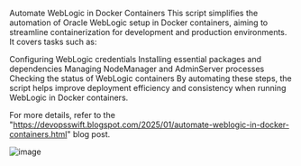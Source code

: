 Automate WebLogic in Docker Containers
This script simplifies the automation of Oracle WebLogic setup in Docker containers, aiming to streamline containerization for development and production environments. It covers tasks such as:

Configuring WebLogic credentials
Installing essential packages and dependencies
Managing NodeManager and AdminServer processes
Checking the status of WebLogic containers
By automating these steps, the script helps improve deployment efficiency and consistency when running WebLogic in Docker containers.

For more details, refer to the  "https://devopsswift.blogspot.com/2025/01/automate-weblogic-in-docker-containers.html" blog post.

![image](https://github.com/user-attachments/assets/cf1eec7b-a8c1-4409-bcc7-f580f1a419f4)

